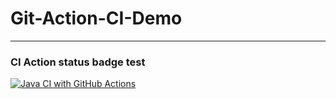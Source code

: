 # Git-Action-CI-Demo
---
### CI Action status badge test

[![Java CI with GitHub Actions](https://github.com/bonggyunjo/Git-Action-CI-Demo/actions/workflows/ci.yml/badge.svg)](https://github.com/bonggyunjo/Git-Action-CI-Demo/actions/workflows/ci.yml)
